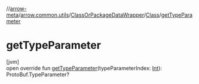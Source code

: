 //[arrow-meta](../../../../index.md)/[arrow.common.utils](../../index.md)/[ClassOrPackageDataWrapper](../index.md)/[Class](index.md)/[getTypeParameter](get-type-parameter.md)

# getTypeParameter

[jvm]\
open override fun [getTypeParameter](get-type-parameter.md)(typeParameterIndex: [Int](https://kotlinlang.org/api/latest/jvm/stdlib/kotlin/-int/index.html)): ProtoBuf.TypeParameter?
